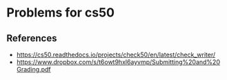 # Problems for cs50

## References
* https://cs50.readthedocs.io/projects/check50/en/latest/check_writer/
* https://www.dropbox.com/s/t6owt9hxl6ayvmp/Submitting%20and%20Grading.pdf